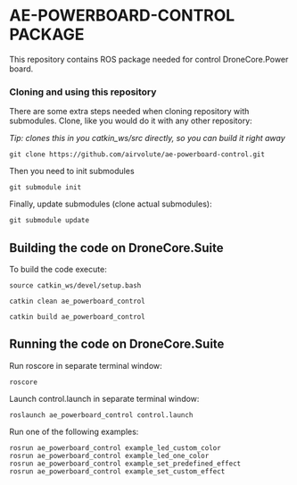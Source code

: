 # AE-POWERBOARD-CONTROL PACKAGE
This repository contains ROS package needed for control DroneCore.Power board.


### Cloning and using this repository
There are some extra steps needed when cloning repository with submodules. 
Clone, like you would do it with any other repository: 

*Tip: clones this in you catkin_ws/src directly, so you can build it right away* 

    git clone https://github.com/airvolute/ae-powerboard-control.git
Then you need to init submodules

    git submodule init
Finally, update submodules (clone actual submodules):

    git submodule update




## Building the code on DroneCore.Suite
To build the code execute: 

    source catkin_ws/devel/setup.bash

    catkin clean ae_powerboard_control

    catkin build ae_powerboard_control


## Running the code on DroneCore.Suite

Run roscore in separate terminal window:

    roscore

Launch control.launch in separate terminal window:

    roslaunch ae_powerboard_control control.launch

Run one of the following examples:

    rosrun ae_powerboard_control example_led_custom_color
    rosrun ae_powerboard_control example_led_one_color
    rosrun ae_powerboard_control example_set_predefined_effect
    rosrun ae_powerboard_control example_set_custom_effect	


